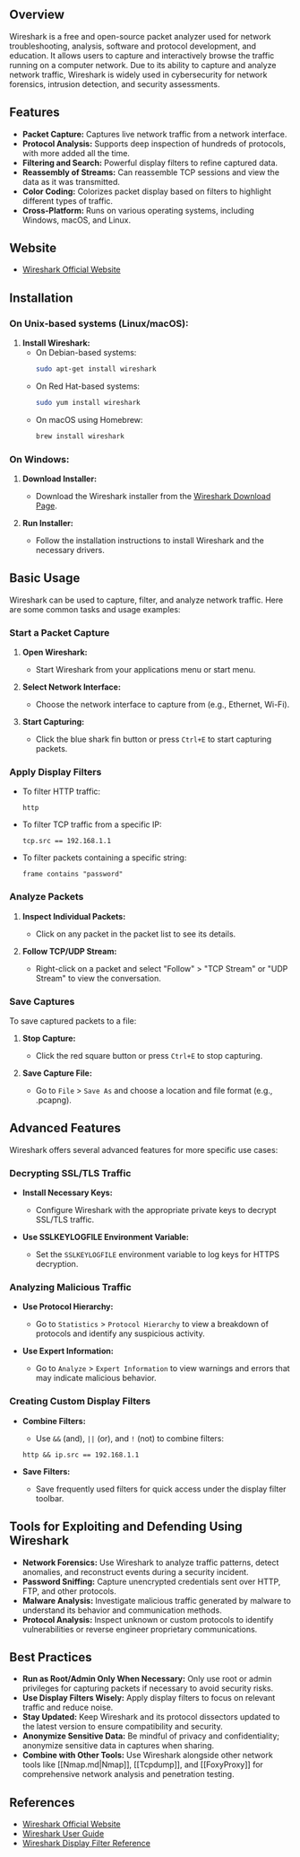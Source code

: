 ## Overview
Wireshark is a free and open-source packet analyzer used for network troubleshooting, analysis, software and protocol development, and education. It allows users to capture and interactively browse the traffic running on a computer network. Due to its ability to capture and analyze network traffic, Wireshark is widely used in cybersecurity for network forensics, intrusion detection, and security assessments.

## Features
- **Packet Capture:** Captures live network traffic from a network interface.
- **Protocol Analysis:** Supports deep inspection of hundreds of protocols, with more added all the time.
- **Filtering and Search:** Powerful display filters to refine captured data.
- **Reassembly of Streams:** Can reassemble TCP sessions and view the data as it was transmitted.
- **Color Coding:** Colorizes packet display based on filters to highlight different types of traffic.
- **Cross-Platform:** Runs on various operating systems, including Windows, macOS, and Linux.

## Website
- [Wireshark Official Website](https://www.wireshark.org/)

## Installation

### On Unix-based systems (Linux/macOS):
1. **Install Wireshark:**
   - On Debian-based systems:
     ```sh
     sudo apt-get install wireshark
     ```
   - On Red Hat-based systems:
     ```sh
     sudo yum install wireshark
     ```
   - On macOS using Homebrew:
     ```sh
     brew install wireshark
     ```

### On Windows:
1. **Download Installer:**
   - Download the Wireshark installer from the [Wireshark Download Page](https://www.wireshark.org/download.html).

2. **Run Installer:**
   - Follow the installation instructions to install Wireshark and the necessary drivers.

## Basic Usage
Wireshark can be used to capture, filter, and analyze network traffic. Here are some common tasks and usage examples:

### Start a Packet Capture
1. **Open Wireshark:**
   - Start Wireshark from your applications menu or start menu.

2. **Select Network Interface:**
   - Choose the network interface to capture from (e.g., Ethernet, Wi-Fi).

3. **Start Capturing:**
   - Click the blue shark fin button or press `Ctrl+E` to start capturing packets.

### Apply Display Filters
- To filter HTTP traffic:
  ```wireshark
  http
  ```

- To filter TCP traffic from a specific IP:
  ```wireshark
  tcp.src == 192.168.1.1
  ```

- To filter packets containing a specific string:
  ```wireshark
  frame contains "password"
  ```

### Analyze Packets
1. **Inspect Individual Packets:**
   - Click on any packet in the packet list to see its details.

2. **Follow TCP/UDP Stream:**
   - Right-click on a packet and select "Follow" > "TCP Stream" or "UDP Stream" to view the conversation.

### Save Captures
To save captured packets to a file:
1. **Stop Capture:**
   - Click the red square button or press `Ctrl+E` to stop capturing.

2. **Save Capture File:**
   - Go to `File` > `Save As` and choose a location and file format (e.g., .pcapng).

## Advanced Features
Wireshark offers several advanced features for more specific use cases:

### Decrypting SSL/TLS Traffic
- **Install Necessary Keys:**
  - Configure Wireshark with the appropriate private keys to decrypt SSL/TLS traffic.

- **Use SSLKEYLOGFILE Environment Variable:**
  - Set the `SSLKEYLOGFILE` environment variable to log keys for HTTPS decryption.

### Analyzing Malicious Traffic
- **Use Protocol Hierarchy:**
  - Go to `Statistics` > `Protocol Hierarchy` to view a breakdown of protocols and identify any suspicious activity.

- **Use Expert Information:**
  - Go to `Analyze` > `Expert Information` to view warnings and errors that may indicate malicious behavior.

### Creating Custom Display Filters
- **Combine Filters:**
  - Use `&&` (and), `||` (or), and `!` (not) to combine filters:
  ```wireshark
  http && ip.src == 192.168.1.1
  ```

- **Save Filters:**
  - Save frequently used filters for quick access under the display filter toolbar.

## Tools for Exploiting and Defending Using Wireshark

- **Network Forensics:** Use Wireshark to analyze traffic patterns, detect anomalies, and reconstruct events during a security incident.
- **Password Sniffing:** Capture unencrypted credentials sent over HTTP, FTP, and other protocols.
- **Malware Analysis:** Investigate malicious traffic generated by malware to understand its behavior and communication methods.
- **Protocol Analysis:** Inspect unknown or custom protocols to identify vulnerabilities or reverse engineer proprietary communications.

## Best Practices
- **Run as Root/Admin Only When Necessary:** Only use root or admin privileges for capturing packets if necessary to avoid security risks.
- **Use Display Filters Wisely:** Apply display filters to focus on relevant traffic and reduce noise.
- **Stay Updated:** Keep Wireshark and its protocol dissectors updated to the latest version to ensure compatibility and security.
- **Anonymize Sensitive Data:** Be mindful of privacy and confidentiality; anonymize sensitive data in captures when sharing.
- **Combine with Other Tools:** Use Wireshark alongside other network tools like [[Nmap.md|Nmap]], [[Tcpdump]], and [[FoxyProxy]] for comprehensive network analysis and penetration testing.

## References
- [Wireshark Official Website](https://www.wireshark.org/)
- [Wireshark User Guide](https://www.wireshark.org/docs/wsug_html_chunked/)
- [Wireshark Display Filter Reference](https://www.wireshark.org/docs/dfref/)

